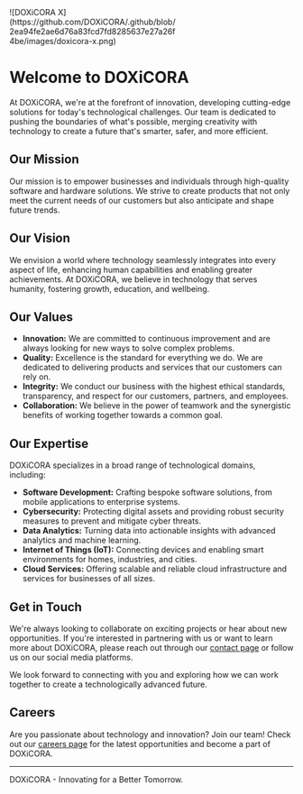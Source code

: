 <div style="width: 60%; height: 60%">
  ![DOXiCORA X](https://github.com/DOXiCORA/.github/blob/2ea94fe2ae6d76a83fcd7fd8285637e27a26f4be/images/doxicora-x.png)
</div>

# Welcome to DOXiCORA

At DOXiCORA, we're at the forefront of innovation, developing cutting-edge solutions for today's technological challenges. Our team is dedicated to pushing the boundaries of what's possible, merging creativity with technology to create a future that's smarter, safer, and more efficient.

## Our Mission

Our mission is to empower businesses and individuals through high-quality software and hardware solutions. We strive to create products that not only meet the current needs of our customers but also anticipate and shape future trends.

## Our Vision

We envision a world where technology seamlessly integrates into every aspect of life, enhancing human capabilities and enabling greater achievements. At DOXiCORA, we believe in technology that serves humanity, fostering growth, education, and wellbeing.

## Our Values

- **Innovation:** We are committed to continuous improvement and are always looking for new ways to solve complex problems.
- **Quality:** Excellence is the standard for everything we do. We are dedicated to delivering products and services that our customers can rely on.
- **Integrity:** We conduct our business with the highest ethical standards, transparency, and respect for our customers, partners, and employees.
- **Collaboration:** We believe in the power of teamwork and the synergistic benefits of working together towards a common goal.

## Our Expertise

DOXiCORA specializes in a broad range of technological domains, including:

- **Software Development:** Crafting bespoke software solutions, from mobile applications to enterprise systems.
- **Cybersecurity:** Protecting digital assets and providing robust security measures to prevent and mitigate cyber threats.
- **Data Analytics:** Turning data into actionable insights with advanced analytics and machine learning.
- **Internet of Things (IoT):** Connecting devices and enabling smart environments for homes, industries, and cities.
- **Cloud Services:** Offering scalable and reliable cloud infrastructure and services for businesses of all sizes.

## Get in Touch

We're always looking to collaborate on exciting projects or hear about new opportunities. If you're interested in partnering with us or want to learn more about DOXiCORA, please reach out through our [contact page](http://doxicora.com) or follow us on our social media platforms.

We look forward to connecting with you and exploring how we can work together to create a technologically advanced future.

## Careers

Are you passionate about technology and innovation? Join our team! Check out our [careers page](http://doxicora.com) for the latest opportunities and become a part of DOXiCORA.

---

DOXiCORA - Innovating for a Better Tomorrow.
